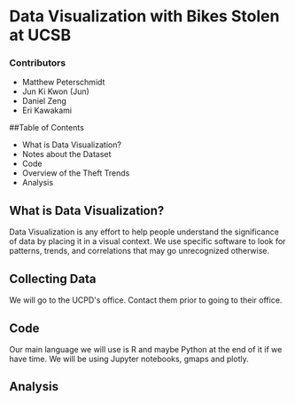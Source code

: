 # Data Visualization with Bikes Stolen at UCSB

### Contributors
+ Matthew Peterschmidt 
+ Jun Ki Kwon (Jun)
+ Daniel Zeng
+ Eri Kawakami

##Table of Contents
+ What is Data Visualization?
+ Notes about the Dataset
+ Code
+ Overview of the Theft Trends
+ Analysis 

## What is Data Visualization?
Data Visualization is any effort to help people understand the significance of data by placing it in a visual context. We use specific software to look for patterns, trends, and correlations that may go unrecognized otherwise. 

## Collecting Data
We will go to the UCPD's office. Contact them prior to going to their office. 

## Code
Our main language we will use is R and maybe Python at the end of it if we have time. We will be using Jupyter notebooks, gmaps and plotly. 

## Analysis